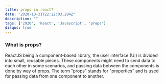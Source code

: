 ```yaml
---
title: props in react?
date: "2020-10-31T22:12:03.284Z"
description: ""
tags: ['2020', 'React', 'Javascript', 'props']
disqus: true
---
```


### What is props?
ReactJS being a component-based library, the user interface (UI) is divided into small, reusable pieces. These components might need to send data to each other in some scenarios, and passing data between the components is done by way of props. The term "props" stands for "properties" and is used for passing data from one component to another.

